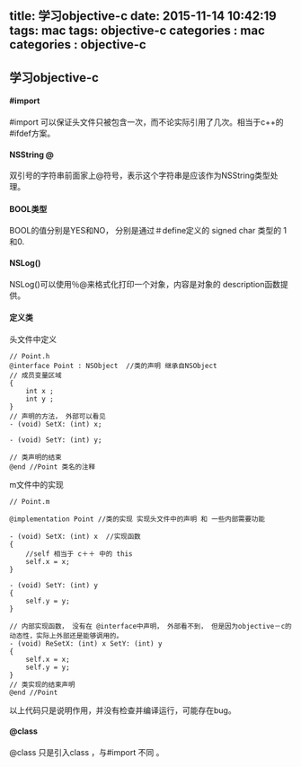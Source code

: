 title: 学习objective-c
date: 2015-11-14 10:42:19
tags: mac 
tags: objective-c
categories : mac 
categories : objective-c
---


## 学习objective-c 

#### #import
\#import 可以保证头文件只被包含一次，而不论实际引用了几次。相当于c++的 #ifdef方案。

#### NSString @
双引号的字符串前面家上@符号，表示这个字符串是应该作为NSString类型处理。

#### BOOL类型
BOOL的值分别是YES和NO， 分别是通过＃define定义的 signed char 类型的 1和0.

#### NSLog()
NSLog()可以使用％@来格式化打印一个对象，内容是对象的 description函数提供。

#### 定义类
头文件中定义

	// Point.h
	@interface Point : NSObject  //类的声明 继承自NSObject
	// 成员变量区域
	{
		int x ;
		int y ;
	}
	// 声明的方法， 外部可以看见
	- (void) SetX: (int) x;
	
	- (void) SetY: (int) y;
	
	// 类声明的结束 
	@end //Point 类名的注释
	
m文件中的实现

	// Point.m
	
	@implementation Point //类的实现 实现头文件中的声明 和 一些内部需要功能
	
	- (void) SetX: (int) x  //实现函数 
	{
		//self 相当于 c＋＋ 中的 this
		self.x = x;
	}
	
	- (void) SetY: (int) y
	{
		self.y = y;
	}
	
	// 内部实现函数， 没有在 @interface中声明， 外部看不到， 但是因为objective－c的动态性，实际上外部还是能够调用的。
	- (void) ReSetX: (int) x SetY: (int) y
	{
		self.x = x;
		self.y = y;
	}
	// 类实现的结束声明
	@end //Point


以上代码只是说明作用，并没有检查并编译运行，可能存在bug。


#### @class  
@class 只是引入class ，与#import 不同 。

